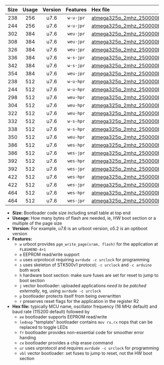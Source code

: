 |Size|Usage|Version|Features|Hex file|
|:-:|:-:|:-:|:-:|:--|
|238|256|u7.6|`w-u-jpr`|[atmega325p_2mhz_250000bps_ur_vbl.hex](https://raw.githubusercontent.com/stefanrueger/urboot/main//atmega325p_2mhz_250000bps_ur_vbl.hex)|
|244|256|u7.6|`w-u-jpr`|[atmega325p_2mhz_250000bps_lednop_ur_vbl.hex](https://raw.githubusercontent.com/stefanrueger/urboot/main//atmega325p_2mhz_250000bps_lednop_ur_vbl.hex)|
|302|384|u7.6|`weu-jpr`|[atmega325p_2mhz_250000bps_ee_ur_vbl.hex](https://raw.githubusercontent.com/stefanrueger/urboot/main//atmega325p_2mhz_250000bps_ee_ur_vbl.hex)|
|308|384|u7.6|`weu-jpr`|[atmega325p_2mhz_250000bps_ee_lednop_ur_vbl.hex](https://raw.githubusercontent.com/stefanrueger/urboot/main//atmega325p_2mhz_250000bps_ee_lednop_ur_vbl.hex)|
|326|384|u7.6|`weu-jpr`|[atmega325p_2mhz_250000bps_ee_lednop_fr_ur_vbl.hex](https://raw.githubusercontent.com/stefanrueger/urboot/main//atmega325p_2mhz_250000bps_ee_lednop_fr_ur_vbl.hex)|
|336|384|u7.6|`w-s-jpr`|[atmega325p_2mhz_250000bps_vbl.hex](https://raw.githubusercontent.com/stefanrueger/urboot/main//atmega325p_2mhz_250000bps_vbl.hex)|
|342|384|u7.6|`w-s-jpr`|[atmega325p_2mhz_250000bps_lednop_vbl.hex](https://raw.githubusercontent.com/stefanrueger/urboot/main//atmega325p_2mhz_250000bps_lednop_vbl.hex)|
|354|384|u7.6|`weu-jpr`|[atmega325p_2mhz_250000bps_ee_lednop_fr_ce_ur_vbl.hex](https://raw.githubusercontent.com/stefanrueger/urboot/main//atmega325p_2mhz_250000bps_ee_lednop_fr_ce_ur_vbl.hex)|
|238|512|u7.6|`w-u-hpr`|[atmega325p_2mhz_250000bps_ur.hex](https://raw.githubusercontent.com/stefanrueger/urboot/main//atmega325p_2mhz_250000bps_ur.hex)|
|244|512|u7.6|`w-u-hpr`|[atmega325p_2mhz_250000bps_lednop_ur.hex](https://raw.githubusercontent.com/stefanrueger/urboot/main//atmega325p_2mhz_250000bps_lednop_ur.hex)|
|298|512|u7.6|`weu-hpr`|[atmega325p_2mhz_250000bps_ee_ur.hex](https://raw.githubusercontent.com/stefanrueger/urboot/main//atmega325p_2mhz_250000bps_ee_ur.hex)|
|304|512|u7.6|`weu-hpr`|[atmega325p_2mhz_250000bps_ee_lednop_ur.hex](https://raw.githubusercontent.com/stefanrueger/urboot/main//atmega325p_2mhz_250000bps_ee_lednop_ur.hex)|
|322|512|u7.6|`weu-hpr`|[atmega325p_2mhz_250000bps_ee_lednop_fr_ur.hex](https://raw.githubusercontent.com/stefanrueger/urboot/main//atmega325p_2mhz_250000bps_ee_lednop_fr_ur.hex)|
|332|512|u7.6|`w-s-hpr`|[atmega325p_2mhz_250000bps.hex](https://raw.githubusercontent.com/stefanrueger/urboot/main//atmega325p_2mhz_250000bps.hex)|
|338|512|u7.6|`w-s-hpr`|[atmega325p_2mhz_250000bps_lednop.hex](https://raw.githubusercontent.com/stefanrueger/urboot/main//atmega325p_2mhz_250000bps_lednop.hex)|
|350|512|u7.6|`weu-hpr`|[atmega325p_2mhz_250000bps_ee_lednop_fr_ce_ur.hex](https://raw.githubusercontent.com/stefanrueger/urboot/main//atmega325p_2mhz_250000bps_ee_lednop_fr_ce_ur.hex)|
|386|512|u7.6|`wes-hpr`|[atmega325p_2mhz_250000bps_ee.hex](https://raw.githubusercontent.com/stefanrueger/urboot/main//atmega325p_2mhz_250000bps_ee.hex)|
|386|512|u7.6|`wes-jpr`|[atmega325p_2mhz_250000bps_ee_vbl.hex](https://raw.githubusercontent.com/stefanrueger/urboot/main//atmega325p_2mhz_250000bps_ee_vbl.hex)|
|392|512|u7.6|`wes-hpr`|[atmega325p_2mhz_250000bps_ee_lednop.hex](https://raw.githubusercontent.com/stefanrueger/urboot/main//atmega325p_2mhz_250000bps_ee_lednop.hex)|
|392|512|u7.6|`wes-jpr`|[atmega325p_2mhz_250000bps_ee_lednop_vbl.hex](https://raw.githubusercontent.com/stefanrueger/urboot/main//atmega325p_2mhz_250000bps_ee_lednop_vbl.hex)|
|422|512|u7.6|`wes-hpr`|[atmega325p_2mhz_250000bps_ee_lednop_fr.hex](https://raw.githubusercontent.com/stefanrueger/urboot/main//atmega325p_2mhz_250000bps_ee_lednop_fr.hex)|
|422|512|u7.6|`wes-jpr`|[atmega325p_2mhz_250000bps_ee_lednop_fr_vbl.hex](https://raw.githubusercontent.com/stefanrueger/urboot/main//atmega325p_2mhz_250000bps_ee_lednop_fr_vbl.hex)|
|464|512|u7.6|`wes-hpr`|[atmega325p_2mhz_250000bps_ee_lednop_fr_ce.hex](https://raw.githubusercontent.com/stefanrueger/urboot/main//atmega325p_2mhz_250000bps_ee_lednop_fr_ce.hex)|
|464|512|u7.6|`wes-jpr`|[atmega325p_2mhz_250000bps_ee_lednop_fr_ce_vbl.hex](https://raw.githubusercontent.com/stefanrueger/urboot/main//atmega325p_2mhz_250000bps_ee_lednop_fr_ce_vbl.hex)|

- **Size:** Bootloader code size including small table at top end
- **Useage:** How many bytes of flash are needed, ie, HW boot section or a multiple of the page size
- **Version:** For example, u7.6 is an urboot version, o5.2 is an optiboot version
- **Features:**
  + `w` urboot provides `pgm_write_page(sram, flash)` for the application at `FLASHEND-4+1`
  + `e` EEPROM read/write support
  + `u` uses urprotocol requiring `avrdude -c urclock` for programming
  + `s` uses skeleton of STK500v1 protocol; `-c urclock` and `-c arduino` both work
  + `h` hardware boot section: make sure fuses are set for reset to jump to boot section
  + `j` vector bootloader: uploaded applications *need to be patched externally*, eg, using `avrdude -c urclock`
  + `p` bootloader protects itself from being overwritten
  + `r` preserves reset flags for the application in the register R2
- **Hex file:** typically MCU name, oscillator frequency (16 MHz default) and baud rate (115200 default) followed by
  + `ee` bootloader supports EEPROM read/write
  + `lednop` "template" bootloader contains `mov rx,rx` nops that can be replaced to toggle LEDs
  + `fr` bootloader provides non-essential code for smoother error handing
  + `ce` bootloader provides a chip erase command
  + `ur` uses urprotocol and requires `avrdude -c urclock` for programming
  + `vbl` vector bootloader: set fuses to jump to reset, not the HW boot section
